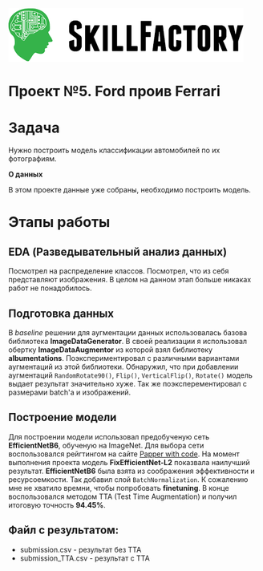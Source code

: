 ![Title PNG "Skill Factory"](/GitHub_image/img_title.png)
# Проект №5. Ford проив Ferrari

# Задача

Нужно построить модель классификации автомобилей по их фотографиям.

**О данных**

В этом проекте данные уже собраны, необходимо построить модель.

# Этапы работы

## EDA (Разведывательный анализ данных)

Посмотрел на распределение классов. Посмотрел, что из себя представляют изображения. В целом на данном этап больше никаках работ не понадобилось.

## Подготовка данных

В *baseline* решении для аугментации данных использовалась базова библиотека **ImageDataGenerator**. В своей реализации я использовал обертку **ImageDataAugmentor** из которой взял библиотеку **albumentations**. Поэкспериментировал с различными вариантами аугментаций из этой библиотеки. Обнаружил, что при добавлении аугментаций `RandomRotate90()`, `Flip()`, `VerticalFlip()`, `Rotate()` модель выдает результат значительно хуже. Так же поэксперементировал с размерами batch'a и изображений.

## Построение модели

Для построении модели использовал предобученую сеть **EfficientNetB6**, обученую на ImageNet. Для выбора сети воспользовался рейгтингом на сайте [Papper with code](https://paperswithcode.com/sota/image-classification-on-imagenet). На момент выполнения проекта модель **FixEfficientNet-L2** показвала наилучший результат. **EfficientNetB6** была взята из соображения эффективности и ресурсоемкости. Так добавил слой `BatchNormalization`. К сожалению мне не хватило времни, чтобы попробовать **finetuning**. В конце воспользовался методом TTA (Test Time Augmentation) и получил итоговую точность **94.45%**.  

## Файл с результатом:

- submission.csv - результат без TTA
- submission_TTA.csv - результат с TTA



